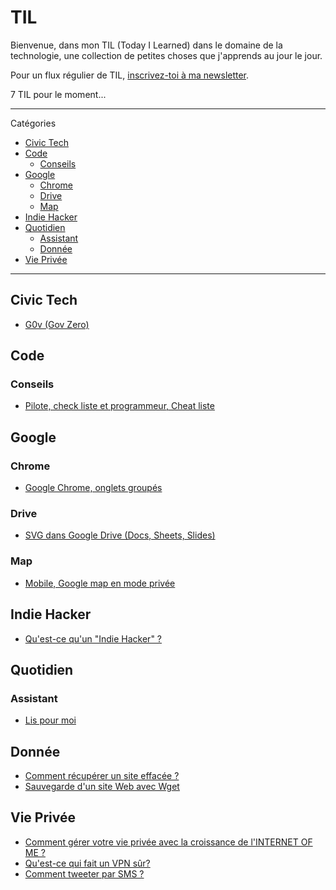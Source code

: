 # TIL
Bienvenue, dans mon TIL (Today I Learned) dans le domaine de la technologie, une collection de petites choses que j'apprends au jour le jour.

Pour un flux régulier de TIL, [inscrivez-toi à ma newsletter](https://dofbi.hashnode.dev).

7 TIL pour le moment...

---

Catégories

* [Civic Tech](#Civic-Tech)
* [Code](#Code)
  * [Conseils](#Conseils)
* [Google](#Google)
  * [Chrome](#Chrome)
  * [Drive](#Drive)
  * [Map](#Map)
* [Indie Hacker](#Indie-Hacker)
* [Quotidien](#Quotidien)
  * [Assistant](#Assistant)
  * [Donnée](#Donnée)
* [Vie Privée](#Vie-Privée)

---

## Civic Tech

* [G0v (Gov Zero)](civic-tech/g0v.md)

## Code

### Conseils

* [Pilote, check liste et programmeur, Cheat liste](code/conseils/cheat-liste.md)

## Google

### Chrome

* [Google Chrome, onglets groupés](google/chrome/onglets-groupes.md)

### Drive

* [SVG dans Google Drive (Docs, Sheets, Slides)](google/drive/svg-to-google-drive.md)

### Map

* [Mobile, Google map en mode privée](google/map/mobile-google-map-mode-privee.md)

## Indie Hacker

* [Qu'est-ce qu'un "Indie Hacker" ?](indie-hacker/what-indie-hacker.md)

## Quotidien

### Assistant

* [Lis pour moi](quotidien/assistant/lispour-moi.md)

## Donnée

* [Comment récupérer un site effacée ?](quotidien/donnee/comment-récuperer-un-site-effacee.md)
* [Sauvegarde d'un site Web avec Wget](quotidien/donnee/sauvegarde-site-Web-avec-wget.md)

## Vie Privée

* [Comment gérer votre vie privée avec la croissance de l'INTERNET OF ME ?](vie-privee/gere-votre-vie-prive.md)
* [Qu'est-ce qui fait un VPN sûr?](vie-privee/vpn-sur.md)
* [Comment tweeter par SMS ?](vie-privee/tweeter-par-sms.md)